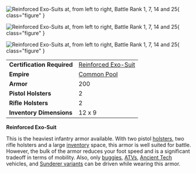 ![
[Reinforced Exo-Suits](Reinforced_Exo-Suit.md) at, from left to right,
[Battle Rank](../terminology/Battle_Rank.md) 1, 7, 14 and 25](../images/NCRexoArmors.jpg){
class="figure" }

![
[Reinforced Exo-Suits](Reinforced_Exo-Suit.md) at, from left to right,
[Battle Rank](../terminology/Battle_Rank.md) 1, 7, 14 and 25](../images/TRRexoArmors2.jpg){
class="figure" }

![
[Reinforced Exo-Suits](Reinforced_Exo-Suit.md) at, from left to right,
[Battle Rank](../terminology/Battle_Rank.md) 1, 7, 14 and 25](../images/VS_Rexos.jpg){
class="figure" }

|                            |                                                                                   |
| -------------------------- | --------------------------------------------------------------------------------- |
| **Certification Required** | [Reinforced Exo-Suit](<../certifications/Reinforced_Exo-Suit_(Certification).md>) |
| **Empire**                 | [Common Pool](../terminology/Common_Pool.md)                                      |
| **Armor**                  | 200                                                                               |
| **Pistol Holsters**        | 2                                                                                 |
| **Rifle Holsters**         | 2                                                                                 |
| **Inventory Dimensions**   | 12 x 9                                                                            |

**Reinforced Exo-Suit**

This is the heaviest infantry armor available. With two pistol
[holsters](../etc/Holster.md), two rifle holsters and a large
[inventory](../terminology/Inventory.md) space, this armor is well suited for
battle. However, the bulk of the armor reduces your foot speed and is a
significant tradeoff in terms of mobility. Also, only
[buggies](category:_Vehicles.md#Buggies), [ATVs](category:_Vehicles.md#ATV),
[Ancient Tech](../items/Core_Combat.md#vehicles) vehicles, and
[Sunderer variants](../vehicles/Sunderer.md) can be driven while wearing this
armor.
